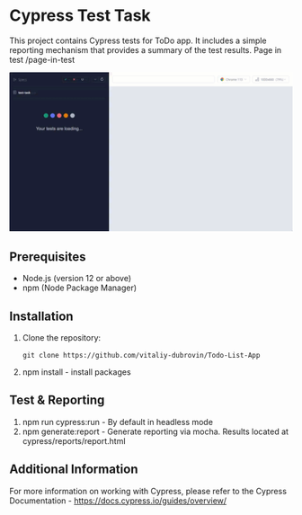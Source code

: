 # Cypress Test Task
This project contains Cypress tests for ToDo app. It includes a simple reporting mechanism that provides a summary of the test results. Page in test /page-in-test


![Test run demo](cypress/videos/Test-runner-replay.gif "Test run demo")


## Prerequisites
- Node.js (version 12 or above)
- npm (Node Package Manager)


## Installation
1. Clone the repository:

   ```shell
   git clone https://github.com/vitaliy-dubrovin/Todo-List-App
2. npm install - install packages


## Test & Reporting
1. npm run cypress:run - By default in headless mode
2. npm generate:report - Generate reporting via mocha. Results located at cypress/reports/report.html


## Additional Information
For more information on working with Cypress, please refer to the Cypress Documentation - https://docs.cypress.io/guides/overview/
